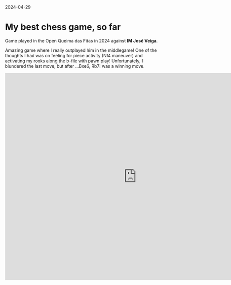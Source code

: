 2024-04-29
# My best chess game, so far

Game played in the Open Queima das Fitas in 2024 against **IM José Veiga**.


Amazing game where I really outplayed him in the middlegame! One of the thoughts I had was on feeling for piece activity (Nf4 maneuver) and activating my rooks along the b-file with pawn play! Unfortunately, I blundered the last move, but after ...Bxe6, Rb7! was a winning move.

<iframe width="850" height="671" src="https://lichess.org/study/embed/novXTHuF/79qZR9Uy#last" frameborder=0></iframe>

